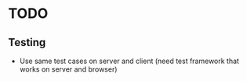 
TODO
====


Testing
-------

  * Use same test cases on server and client (need test framework that works on server and browser)
